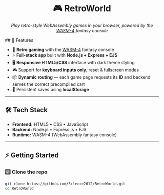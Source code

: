 <h1 align="center">🎮 RetroWorld</h1>
<p align="center">
  <em>Play retro-style WebAssembly games in your browser, powered by the <a href="https://wasm4.org">WASM-4</a> fantasy console</em>
</p>
## 🚀 Features

- 🎲 **Retro gaming** with the [WASM-4](https://wasm4.org) fantasy console  
- ⚡ **Full-stack app** built with **Node.js + Express + EJS**  
- 🖥️ **Responsive HTML5/CSS** interface with dark theme styling  
- 🎮 Support for **keyboard inputs only**, reset & fullscreen modes  
- 📦 **Dynamic routing** — each game page requests its **ID** and backend serves the correct precompiled cart  
- 💾 Persistent saves using **localStorage**  

---

## 🛠️ Tech Stack

- **Frontend:** HTML5 • CSS • JavaScript  
- **Backend:** Node.js • Express.js • EJS  
- **Runtime:** WASM-4 (WebAssembly fantasy console)  

---

## ⚡ Getting Started

### 1️⃣ Clone the repo
```bash
git clone https://github.com/Silence2612/RetroWorld.git
cd RetroWorld
